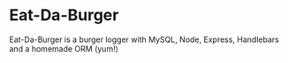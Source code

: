 # Eat-Da-Burger
Eat-Da-Burger is a burger logger with MySQL, Node, Express, Handlebars and a homemade ORM (yum!)
